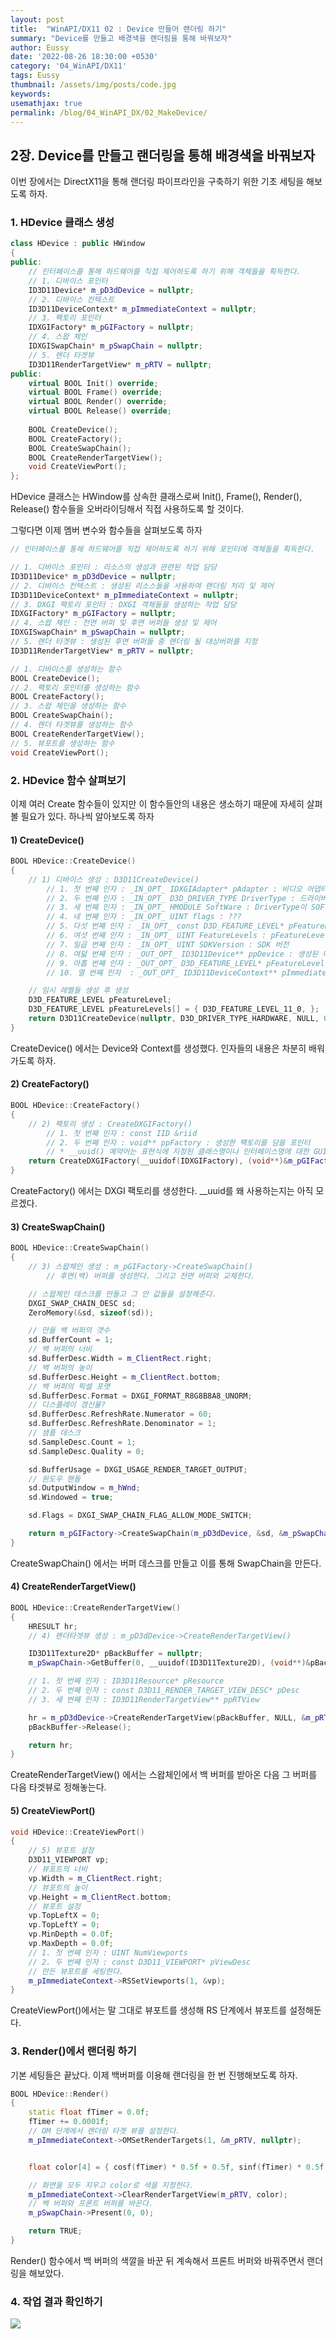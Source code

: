 ```yaml
---
layout: post
title:  "WinAPI/DX11 02 : Device 만들어 랜더링 하기"
summary: "Device를 만들고 배경색을 랜더링을 통해 바꿔보자"
author: Eussy
date: '2022-08-26 18:30:00 +0530'
category: '04_WinAPI/DX11'
tags: Eussy
thumbnail: /assets/img/posts/code.jpg
keywords: 
usemathjax: true
permalink: /blog/04_WinAPI_DX/02_MakeDevice/
---
```


## 2장. Device를 만들고 랜더링을 통해 배경색을 바꿔보자

이번 장에서는 DirectX11을 통해 랜더링 파이프라인을 구축하기 위한 기초 세팅을 해보도록 하자.

### 1. HDevice 클래스 생성

```c++
class HDevice : public HWindow
{
public:
	// 인터페이스를 통해 하드웨어를 직접 제어하도록 하기 위해 객체들을 획득한다.
	// 1. 디바이스 포인터
	ID3D11Device* m_pD3dDevice = nullptr;
	// 2. 디바이스 컨텍스트
	ID3D11DeviceContext* m_pImmediateContext = nullptr;
	// 3. 팩토리 포인터
	IDXGIFactory* m_pGIFactory = nullptr;
	// 4. 스왑 체인
	IDXGISwapChain* m_pSwapChain = nullptr;
	// 5. 렌더 타겟뷰
	ID3D11RenderTargetView* m_pRTV = nullptr;
public:
	virtual BOOL Init() override;
	virtual BOOL Frame() override;
	virtual BOOL Render() override;
	virtual BOOL Release() override;
	
	BOOL CreateDevice();
	BOOL CreateFactory();
	BOOL CreateSwapChain();
	BOOL CreateRenderTargetView();
	void CreateViewPort();
};
```

<p> HDevice 클래스는 HWindow를 상속한 클래스로써 Init(), Frame(), Render(), Release() 함수들을 오버라이딩해서 직접 사용하도록 할 것이다. </p>

<p> 그렇다면 이제 멤버 변수와 함수들을 살펴보도록 하자 </p>

```c++
// 인터페이스를 통해 하드웨어를 직접 제어하도록 하기 위해 포인터에 객체들을 획득한다.

// 1. 디바이스 포인터 : 리소스의 생성과 관련된 작업 담당
ID3D11Device* m_pD3dDevice = nullptr;
// 2. 디바이스 컨텍스트 : 생성된 리소스들을 사용하여 랜더링 처리 및 제어
ID3D11DeviceContext* m_pImmediateContext = nullptr;
// 3. DXGI 팩토리 포인터 : DXGI 객체들을 생성하는 작업 담당
IDXGIFactory* m_pGIFactory = nullptr;
// 4. 스왑 체인 : 전면 버퍼 및 후면 버퍼들 생성 및 제어
IDXGISwapChain* m_pSwapChain = nullptr;
// 5. 렌더 타겟뷰 : 생성된 후면 버퍼들 중 랜더링 될 대상버퍼를 지정
ID3D11RenderTargetView* m_pRTV = nullptr;

// 1. 디바이스를 생성하는 함수
BOOL CreateDevice();
// 2. 팩토리 포인터를 생성하는 함수
BOOL CreateFactory();
// 3. 스왑 체인을 생성하는 함수
BOOL CreateSwapChain();
// 4. 렌더 타겟뷰를 생성하는 함수
BOOL CreateRenderTargetView();
// 5. 뷰포트를 생성하는 함수
void CreateViewPort();
```

### 2. HDevice 함수 살펴보기

이제 여러 Create 함수들이 있지만 이 함수들안의 내용은 생소하기 때문에 자세히 살펴볼 필요가 있다. 하나씩 알아보도록 하자

#### 1) CreateDevice()
```c++
BOOL HDevice::CreateDevice()
{
    // 1) 디바이스 생성 : D3D11CreateDevice()
        // 1. 첫 번째 인자 : _IN_OPT_ IDXGIAdapter* pAdapter : 비디오 어댑터 포인터
        // 2. 두 번째 인자 : _IN_OPT_ D3D_DRIVER_TYPE DriverType : 드라이버 타입으로, D3D_DRIVER_TYPE_HARDWARE를 사용해야 GPU를 사용한다고 한다(?)
        // 3. 세 번째 인자 : _IN_OPT_ HMODULE SoftWare : DriverType이 SOFTWARE일 경우 NULL일 수 없다
        // 4. 네 번째 인자 : _IN_OPT_ UINT flags : ???
        // 5. 다섯 번째 인자 : _IN_OPT_ const D3D_FEATURE_LEVEL* pFeatureLevels : DirectX의 버전인 것 같다. 이에 따라 사용할 수 있는 쉐이더가 다르다.
        // 6. 여섯 번째 인자 : _IN_OPT_ UINT FeatureLevels : pFeatureLevels의 길이
        // 7. 일곱 번째 인자 : _IN_OPT_ UINT SDKVersion : SDK 버전
        // 8. 여덟 번째 인자 : _OUT_OPT_ ID3D11Device** ppDevice : 생성된 디바이스를 담을 주소
        // 9. 아홉 번째 인자 : _OUT_OPT_ D3D_FEATURE_LEVEL* pFeatureLevel : 성공 시 pFeatureLevels의 가장 첫 번째 요소를 반환한다.
        // 10. 열 번째 인자  : _OUT_OPT_ ID3D11DeviceContext** pImmediateContext : 생성된 Context를 담을 주소 

    // 임시 레벨들 생성 후 생성
    D3D_FEATURE_LEVEL pFeatureLevel;
    D3D_FEATURE_LEVEL pFeatureLevels[] = { D3D_FEATURE_LEVEL_11_0, };
    return D3D11CreateDevice(nullptr, D3D_DRIVER_TYPE_HARDWARE, NULL, 0, pFeatureLevels, 1, D3D11_SDK_VERSION, &m_pD3dDevice, &pFeatureLevel, &m_pImmediateContext);
}
```

CreateDevice() 에서는  Device와 Context를 생성했다. 인자들의 내용은 차분히 배워가도록 하자.

#### 2) CreateFactory()
```c++
BOOL HDevice::CreateFactory()
{
    // 2) 팩토리 생성 : CreateDXGIFactory()
        // 1. 첫 번째 인자 : const IID &riid
        // 2. 두 번째 인자 : void** ppFactory : 생성한 팩토리를 담을 포인터
        // * __uuid() 예약어는 표현식에 지정된 클래스명이나 인터페이스명에 대한 GUID 값을 리턴해준다.
    return CreateDXGIFactory(__uuidof(IDXGIFactory), (void**)&m_pGIFactory);
}
```

CreateFactory() 에서는 DXGI 팩토리를 생성한다. __uuid를 왜 사용하는지는 아직 모르겠다.

#### 3) CreateSwapChain()
```c++
BOOL HDevice::CreateSwapChain()
{
    // 3) 스왑체인 생성 : m_pGIFactory->CreateSwapChain()
        // 후면(백) 버퍼를 생성한다. 그리고 전면 버퍼와 교체한다.

    // 스왑체인 데스크를 만들고 그 안 값들을 설정해준다.
    DXGI_SWAP_CHAIN_DESC sd;
    ZeroMemory(&sd, sizeof(sd));

    // 만들 백 버퍼의 갯수
    sd.BufferCount = 1;
    // 백 버퍼의 너비
    sd.BufferDesc.Width = m_ClientRect.right;
    // 백 버퍼의 높이
    sd.BufferDesc.Height = m_ClientRect.bottom;
    // 백 버퍼의 픽셀 포맷
    sd.BufferDesc.Format = DXGI_FORMAT_R8G8B8A8_UNORM;
    // 디스플레이 갱신율?
    sd.BufferDesc.RefreshRate.Numerator = 60;
    sd.BufferDesc.RefreshRate.Denominator = 1;
    // 샘플 데스크
    sd.SampleDesc.Count = 1;
    sd.SampleDesc.Quality = 0;

    sd.BufferUsage = DXGI_USAGE_RENDER_TARGET_OUTPUT;
    // 윈도우 핸들
    sd.OutputWindow = m_hWnd;
    sd.Windowed = true;

    sd.Flags = DXGI_SWAP_CHAIN_FLAG_ALLOW_MODE_SWITCH;

    return m_pGIFactory->CreateSwapChain(m_pD3dDevice, &sd, &m_pSwapChain);
}
```

CreateSwapChain() 에서는 버퍼 데스크를 만들고 이를 통해 SwapChain을 만든다.

#### 4) CreateRenderTargetView()
```c++
BOOL HDevice::CreateRenderTargetView()
{
    HRESULT hr;
    // 4) 랜더타겟뷰 생성 : m_pD3dDevice->CreateRenderTargetView()

    ID3D11Texture2D* pBackBuffer = nullptr;
    m_pSwapChain->GetBuffer(0, __uuidof(ID3D11Texture2D), (void**)&pBackBuffer);

    // 1. 첫 번째 인자 : ID3D11Resource* pResource
    // 2. 두 번째 인자 : const D3D11_RENDER_TARGET_VIEW_DESC* pDesc
    // 3. 세 번째 인자 : ID3D11RenderTargetView** ppRTView

    hr = m_pD3dDevice->CreateRenderTargetView(pBackBuffer, NULL, &m_pRTV);
    pBackBuffer->Release();

    return hr;
}
```

CreateRenderTargetView() 에서는 스왑체인에서 백 버퍼를 받아온 다음 그 버퍼를 다음 타겟뷰로 정해놓는다.

#### 5) CreateViewPort()
```c++
void HDevice::CreateViewPort()
{
    // 5) 뷰포트 설정
    D3D11_VIEWPORT vp;
    // 뷰포트의 너비
    vp.Width = m_ClientRect.right;
    // 뷰포트의 높이
    vp.Height = m_ClientRect.bottom;
    // 뷰포트 설정
    vp.TopLeftX = 0;
    vp.TopLeftY = 0;
    vp.MinDepth = 0.0f;
    vp.MaxDepth = 0.0f;
    // 1. 첫 번째 인자 : UINT NumViewports
    // 2. 두 번째 인자 : const D3D11_VIEWPORT* pViewDesc
    // 만든 뷰포트를 세팅한다.
    m_pImmediateContext->RSSetViewports(1, &vp);
}
```

CreateViewPort()에서는 말 그대로 뷰포트를 생성해 RS 단계에서 뷰포트를 설정해둔다.

### 3. Render()에서 랜더링 하기

기본 세팅들은 끝났다. 이제 백버퍼를 이용해 랜더링을 한 번 진행해보도록 하자.

```c++
BOOL HDevice::Render()
{
    static float fTimer = 0.0f;
    fTimer += 0.0001f;
    // OM 단계에서 랜더링 타겟 뷰를 설정한다.
    m_pImmediateContext->OMSetRenderTargets(1, &m_pRTV, nullptr);


    float color[4] = { cosf(fTimer) * 0.5f + 0.5f, sinf(fTimer) * 0.5f + 0.5f, cosf(fTimer * 2) * 0.5f + 0.5f, 1.0f };

    // 화면을 모두 지우고 color로 색을 지정한다.
    m_pImmediateContext->ClearRenderTargetView(m_pRTV, color);
    // 백 버퍼와 프론트 버퍼를 바꾼다.
    m_pSwapChain->Present(0, 0);

    return TRUE;
}
```
<p>Render() 함수에서 백 버퍼의 색깔을 바꾼 뒤 계속해서 프론트 버퍼와 바꿔주면서 랜더링을 해보았다.</p>

### 4. 작업 결과 확인하기

 <img src="/gif1.gif">
